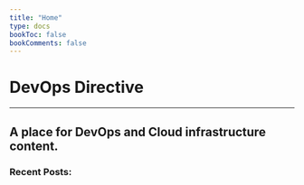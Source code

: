 ```yaml
---
title: "Home"
type: docs
bookToc: false
bookComments: false
---
```


# DevOps Directive

---

## A place for DevOps and Cloud infrastructure content.

### Recent Posts: